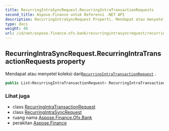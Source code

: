 ```yaml
---
title: RecurringIntraSyncRequest.RecurringIntraTransactionRequests
second_title: Aspose.Finance untuk Referensi .NET API
description: RecurringIntraSyncRequest Properti. Mendapat atau menyetel koleksi dariRecurringIntraTransactionRequest .
type: docs
weight: 40
url: /id/net/aspose.finance.ofx.bank/recurringintrasyncrequest/recurringintratransactionrequests/
---
```

## RecurringIntraSyncRequest.RecurringIntraTransactionRequests property

Mendapat atau menyetel koleksi dari[`RecurringIntraTransactionRequest`](../../recurringintratransactionrequest/) .

```csharp
public List<RecurringIntraTransactionRequest> RecurringIntraTransactionRequests { get; set; }
```

### Lihat juga

* class [RecurringIntraTransactionRequest](../../recurringintratransactionrequest/)
* class [RecurringIntraSyncRequest](../)
* ruang nama [Aspose.Finance.Ofx.Bank](../../recurringintrasyncrequest/)
* perakitan [Aspose.Finance](../../../)


